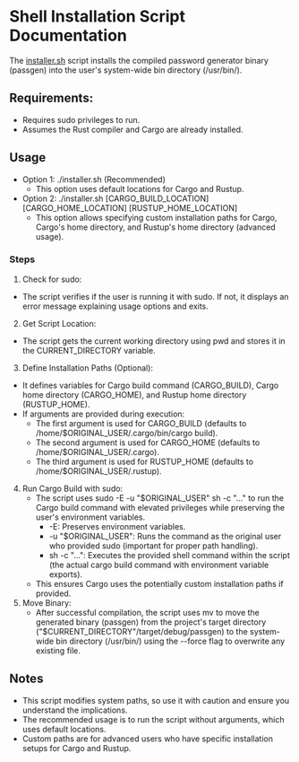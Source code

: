 # Shell Installation Script Documentation

The [installer.sh](installer.sh) script installs the compiled password generator binary (passgen) into the user's
system-wide bin directory (/usr/bin/).

## Requirements:

* Requires sudo privileges to run.
* Assumes the Rust compiler and Cargo are already installed.

## Usage

* Option 1: ./installer.sh (Recommended)
    * This option uses default locations for Cargo and Rustup.
* Option 2: ./installer.sh [CARGO_BUILD_LOCATION] [CARGO_HOME_LOCATION] [RUSTUP_HOME_LOCATION]
    * This option allows specifying custom installation paths for Cargo, Cargo's home directory, and Rustup's home
      directory (advanced usage).

### Steps

1. Check for sudo:

* The script verifies if the user is running it with sudo. If not, it displays an error message explaining usage options
  and exits.

2. Get Script Location:

* The script gets the current working directory using pwd and stores it in the CURRENT_DIRECTORY variable.

3. Define Installation Paths (Optional):

* It defines variables for Cargo build command (CARGO_BUILD), Cargo home directory (CARGO_HOME), and Rustup home
  directory (RUSTUP_HOME).
* If arguments are provided during execution:
    * The first argument is used for CARGO_BUILD (defaults to /home/$ORIGINAL_USER/.cargo/bin/cargo build).
    * The second argument is used for CARGO_HOME (defaults to /home/$ORIGINAL_USER/.cargo).
    * The third argument is used for RUSTUP_HOME (defaults to /home/$ORIGINAL_USER/.rustup).

4. Run Cargo Build with sudo:
    * The script uses sudo -E -u "$ORIGINAL_USER" sh -c "..." to run the Cargo build command with elevated privileges
      while preserving the user's environment variables.
        * -E: Preserves environment variables.
        * -u "$ORIGINAL_USER": Runs the command as the original user who provided sudo (important for proper path
          handling).
        * sh -c "...": Executes the provided shell command within the script (the actual cargo build command with
          environment variable exports).
    * This ensures Cargo uses the potentially custom installation paths if provided.
5. Move Binary:
    * After successful compilation, the script uses mv to move the generated binary (passgen) from the project's target
      directory ("$CURRENT_DIRECTORY"/target/debug/passgen) to the system-wide bin directory (/usr/bin/) using the
      --force flag to overwrite any existing file.

## Notes

* This script modifies system paths, so use it with caution and ensure you understand the implications.
* The recommended usage is to run the script without arguments, which uses default locations.
* Custom paths are for advanced users who have specific installation setups for Cargo and Rustup.